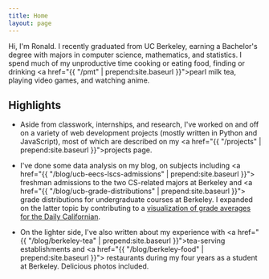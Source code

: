 ```yaml
---
title: Home
layout: page
---
```


Hi, I'm Ronald. I recently graduated from UC Berkeley, earning a Bachelor's
degree with majors in computer science, mathematics, and statistics.
I spend much of my unproductive time cooking or eating food, finding or drinking
<a href="{{ "/pmt" | prepend:site.baseurl }}">pearl milk tea</a>,
playing video games, and watching anime.

## Highlights

* Aside from classwork, internships, and research, I've worked on and off on
a variety of web development projects (mostly written in Python and JavaScript),
most of which are described on my
<a href="{{ "/projects" | prepend:site.baseurl }}">projects page</a>.

* I've done some data analysis on my blog, on subjects including
<a href="{{ "/blog/ucb-eecs-lscs-admissions" | prepend:site.baseurl }}">
freshman admissions to the two CS-related majors at Berkeley</a> and
<a href="{{ "/blog/ucb-grade-distributions" | prepend:site.baseurl }}">
grade distributions for undergraduate courses at Berkeley</a>. I
expanded on the latter topic by contributing to a
<a href="http://projects.dailycal.org/grades/">visualization of
grade averages for the Daily Californian</a>.

* On the lighter side, I've also written about my experience with
<a href="{{ "/blog/berkeley-tea" | prepend:site.baseurl }}">tea-serving
establishments</a> and <a href="{{ "/blog/berkeley-food" | prepend:site.baseurl }}">
restaurants</a> during my four years as a student at Berkeley.
Delicious photos included.
